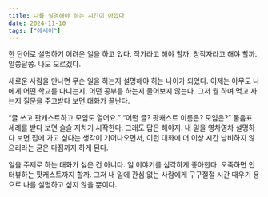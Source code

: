 ```yaml
---
title: 나를 설명해야 하는 시간이 아깝다
date: 2024-11-10
tags: ["에세이"]
---
```


한 단어로 설명하기 어려운 일을 하고 있다. 작가라고 해야 할까, 창작자라고 해야 할까. 알쏭달쏭. 나도 모르겠다.

새로운 사람을 만나면 무슨 일을 하는지 설명해야 하는 나이가 되었다. 이제는 아무도 나에게 어떤 학교를 다니는지, 어떤 공부를 하는지 물어보지 않는다. 그저 뭘 하며 먹고 사는지 질문을 주고받다 보면 대화가 끝난다.

“글 쓰고 팟캐스트하고 모임도 열어요.” “어떤 글? 팟캐스트 이름은? 모임은?” 물음표 세례를 받다 보면 슬슬 지치기 시작한다. 그래도 답은 해야지. 내 일을 영차영차 설명하다 보면 집에 가고 싶다는 생각이 기어나오면서, 이런 대화에 더 이상 시간 낭비하지 않으리라는 굳은 다짐까지 하게 된다.

일을 주제로 하는 대화가 싫은 건 아니다. 일 이야기를 심각하게 좋아한다. 오죽하면 인터뷰하는 팟캐스트까지 할까. 그저 내 일에 관심 없는 사람에게 구구절절 시간 때우기 용으로 나를 설명하고 싶지 않을 뿐이다.